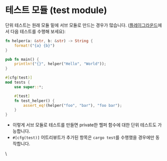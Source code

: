 # 테스트 모듈 (test module)

단위 테스트는 원래 모듈 밑에 서브 모듈로 만드는 경우가 많습니다. ([플레이그라운드](https://play.rust-lang.org/)에서 다음 테스트를 수행해 보세요):

```rust
fn helper(a: &str, b: &str) -> String {
    format!("{a} {b}")
}

pub fn main() {
    println!("{}", helper("Hello", "World"));
}

#[cfg(test)]
mod tests {
    use super::*;

    #[test]
    fn test_helper() {
        assert_eq!(helper("foo", "bar"), "foo bar");
    }
}
```

* 이렇게 서브 모듈로 테스트를 만들면 private한 헬퍼 함수에 대한 단위 테스트도 가능합니다.
* `#[cfg(test)]` 어트리뷰트가 추가된 항목은 `cargo test`를 수행했을 경우에만 동작합니다.

\
